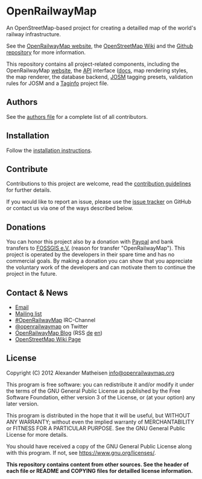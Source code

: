 # OpenRailwayMap

 An OpenStreetMap-based project for creating a detailled map of the world's railway infrastructure.

 See the [OpenRailwayMap website](https://www.openrailwaymap.org/), the [OpenStreetMap Wiki](https://wiki.openrailwaymap.org/) and the [Github repository](https://github.com/openrailwaymap/OpenRailwayMap) for more information.

 This repository contains all project-related components, including the OpenRailwayMap [website](https://www.openrailwaymap.org/), the [API](https://api.openrailwaymap.org) interface ([docs](API.md), map rendering styles, the map renderer, the database backend, [JOSM](https://josm.openstreetmap.de/) tagging presets, validation rules for JOSM and a [Taginfo](https://taginfo.openstreetmap.org/) project file.

## Authors

 See the [authors file](AUTHORS) for a complete list of all contributors.

## Installation

 Follow the [installation instructions](INSTALL.md).

## Contribute

 Contributions to this project are welcome, read the [contribution guidelines](CONTRIBUTING.md) for further details.

 If you would like to report an issue, please use the [issue tracker](https://github.com/openrailwaymap/OpenRailwayMap/issues) on GitHub or contact us via one of the ways described below.

## Donations

 You can honor this project also by a donation with [Paypal](https://www.paypal.com/cgi-bin/webscr?cmd=_s-xclick&hosted_button_id=9KCKT39N7AGL8) and bank transfers to [FOSSGIS e.V.](https://www.fossgis.de/) (reason for transfer "OpenRailwayMap"). This project is operated by the developers in their spare time and has no commercial goals. By making a donation you can show that you appreciate the voluntary work of the developers and can motivate them to continue the project in the future.

## Contact & News

 * [Email](mailto:info@openrailwaymap.org)
 * [Mailing list](https://lists.openrailwaymap.org/lists/listinfo/openrailwaymap)
 * [#OpenRailwayMap](https://webchat.oftc.net/?channels=OpenRailwayMap) IRC-Channel
 * [@openrailwaymap](https://twitter.com/openrailwaymap) on Twitter
 * [OpenRailwayMap Blog](https://blog.openrailwaymap.org/) (RSS [de](https://blog.openrailwaymap.org/de.rss) [en](https://blog.openrailwaymap.org/en.rss))
 * [OpenStreetMap Wiki Page](https://wiki.openstreetmap.org/wiki/OpenRailwayMap)

## License

Copyright (C) 2012 Alexander Matheisen <info@openrailwaymap.org>

This program is free software: you can redistribute it and/or modify it under the terms of the GNU General Public License as published by the Free Software Foundation, either version 3 of the License, or (at your option) any later version.

This program is distributed in the hope that it will be useful, but WITHOUT ANY WARRANTY; without even the implied warranty of MERCHANTABILITY or FITNESS FOR A PARTICULAR PURPOSE. See the GNU General Public License for more details.

You should have received a copy of the GNU General Public License along with this program. If not, see https://www.gnu.org/licenses/.

__This repository contains content from other sources. See the header of each file or README and COPYING files for detailled license information.__
